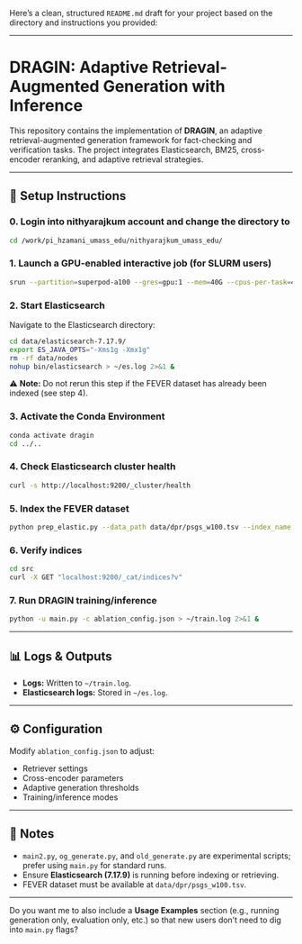 Here’s a clean, structured `README.md` draft for your project based on the directory and instructions you provided:

---

# DRAGIN: Adaptive Retrieval-Augmented Generation with Inference

This repository contains the implementation of **DRAGIN**, an adaptive retrieval-augmented generation framework for fact-checking and verification tasks. The project integrates Elasticsearch, BM25, cross-encoder reranking, and adaptive retrieval strategies.

---

## 🚀 Setup Instructions

### 0. Login into nithyarajkum account and change the directory to

```bash
cd /work/pi_hzamani_umass_edu/nithyarajkum_umass_edu/
```

### 1. Launch a GPU-enabled interactive job (for SLURM users)

```bash
srun --partition=superpod-a100 --gres=gpu:1 --mem=40G --cpus-per-task=4 --time=04:00:00 --pty bash
```

### 2. Start Elasticsearch

Navigate to the Elasticsearch directory:

```bash
cd data/elasticsearch-7.17.9/
export ES_JAVA_OPTS="-Xms1g -Xmx1g"
rm -rf data/nodes
nohup bin/elasticsearch > ~/es.log 2>&1 &
```

⚠️ **Note:** Do not rerun this step if the FEVER dataset has already been indexed (see step 4).

### 3. Activate the Conda Environment

```bash
conda activate dragin
cd ../..
```

### 4. Check Elasticsearch cluster health

```bash
curl -s http://localhost:9200/_cluster/health
```

### 5. Index the FEVER dataset

```bash
python prep_elastic.py --data_path data/dpr/psgs_w100.tsv --index_name fever
```

### 6. Verify indices

```bash
cd src
curl -X GET "localhost:9200/_cat/indices?v"
```

### 7. Run DRAGIN training/inference

```bash
python -u main.py -c ablation_config.json > ~/train.log 2>&1 &
```

---

## 📊 Logs & Outputs

* **Logs:** Written to `~/train.log`.
* **Elasticsearch logs:** Stored in `~/es.log`.

---

## ⚙️ Configuration

Modify `ablation_config.json` to adjust:

* Retriever settings
* Cross-encoder parameters
* Adaptive generation thresholds
* Training/inference modes

---

## 📌 Notes

* `main2.py`, `og_generate.py`, and `old_generate.py` are experimental scripts; prefer using `main.py` for standard runs.
* Ensure **Elasticsearch (7.17.9)** is running before indexing or retrieving.
* FEVER dataset must be available at `data/dpr/psgs_w100.tsv`.

---

Do you want me to also include a **Usage Examples** section (e.g., running generation only, evaluation only, etc.) so that new users don’t need to dig into `main.py` flags?
